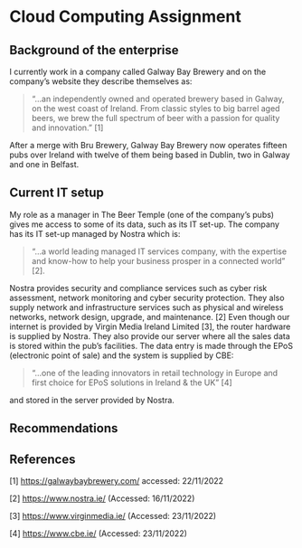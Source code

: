 # Cloud Computing Assignment

## Background of the enterprise 
I currently work in a company called Galway Bay Brewery and on the company’s website they describe themselves as: 
>“…an independently owned and operated brewery based in Galway, on the west coast of Ireland. From classic styles to big barrel aged beers, we brew the full spectrum of beer with a passion for quality and innovation.” [1]

After a merge with Bru Brewery, Galway Bay Brewery now operates fifteen pubs over Ireland with twelve of them being based in Dublin, two in Galway and one in Belfast.

## Current IT setup
My role as a manager in The Beer Temple (one of the company’s pubs) gives me access to some of its data, such as its IT set-up. The company has its IT set-up managed by Nostra which is:
>“…a world leading managed IT services company, with the expertise and know-how to help your business prosper in a connected world” [2]. 

Nostra provides security and compliance services such as cyber risk assessment, network monitoring and cyber security protection. They also supply network and infrastructure services such as physical and wireless networks, network design, upgrade, and maintenance. [2] Even though our internet is provided by Virgin Media Ireland Limited [3], the router hardware is supplied by Nostra. They also provide our server where all the sales data is stored within the pub’s facilities.
The data entry is made through the EPoS (electronic point of sale) and the system is supplied by CBE:
>“…one of the leading innovators in retail technology in Europe and first choice for EPoS solutions in Ireland & the UK” [4] 

and stored in the server provided by Nostra.

## Recommendations

## References

[1] https://galwaybaybrewery.com/ accessed: 22/11/2022

[2] https://www.nostra.ie/ (Accessed: 16/11/2022)

[3] https://www.virginmedia.ie/ (Accessed: 23/11/2022)

[4] https://www.cbe.ie/ (Accessed: 23/11/2022)
